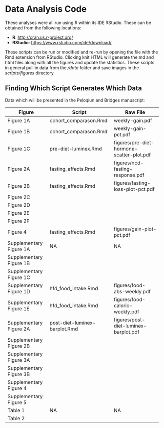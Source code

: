 Data Analysis Code
===================

These analyses were all run using R within its IDE RStudio.  These can be obtained from the following locations:

* **R**: http://cran.us.r-project.org/
* **RStudio**: https://www.rstudio.com/ide/download/

These scripts can be run or modified and re-run by opening the file with the Rmd extension from RStudio.  Clicking knit HTML will generate the md and html files along with all the figures and update the statistics.  These scripts in general pull in data from the */data* folder and save images in the *scripts/figures* directory

Finding Which Script Generates Which Data
------------------------------------------

Data which will be presented in the Peloqiun and Bridges manuscript:

Figure | Script | Raw File
--- | --- | --- 
Figure 1A | cohort_comparason.Rmd | weekly-gain.pdf
Figure 1B | cohort_comparason.Rmd | weekly-gain-pct.pdf
Figure 1C | pre-diet-luminex.Rmd | figures/pre-diet-hormone-scatter-plot.pdf
Figure 2A | fasting_effects.Rmd | figures/ncd-fasting-response.pdf
Figure 2B | fasting_effects.Rmd | figures/fasting-loss-plot-pct.pdf
Figure 2C | |
Figure 2D | | 
Figure 2E | |
Figure 2F | |
Figure 4 | fasting_effects.Rmd | figures/gain-plot-pct.pdf
Supplementary Figure 1A | NA | NA
Supplementary Figure 1B | |
Supplementary Figure 1C | |
Supplementary Figure 1D | hfd_food_intake.Rmd | figures/food-abs-weekly.pdf
Supplementary Figure 1E | hfd_food_intake.Rmd | figures/food-caloric-weekly.pdf
Supplementary Figure 2A | post-diet-luminex-barplot.Rmd | figures/post-diet-luminex-barplot.pdf
Supplementary Figure 2B | |
Supplementary Figure 3A | |
Supplementary Figure 3B | |
Supplementary Figure 4 | |
Supplementary Figure 5 | |
Table 1 | NA | NA
Table 2 | |